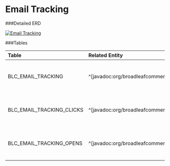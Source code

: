 # Email Tracking



###Detailed ERD

[![Email Tracking](dataModel/EmailTrackingDetailedERD.png)](_img/dataModel/EmailTrackingDetailedERD.png)

###Tables

| Table               | Related Entity    | Description                                         |
|:--------------------|:------------------|:----------------------------------------------------|
|BLC_EMAIL_TRACKING   | ^[javadoc:org/broadleafcommerce/common/email/domain/EmailTracking]          | Represents an Email Tracking object Broadleaf.  |
|BLC_EMAIL_TRACKING_CLICKS | ^[javadoc:org/broadleafcommerce/common/email/domain/EmailTrackingClicks]     | Represents an Email Tracking object for clicks.  |
|BLC_EMAIL_TRACKING_OPENS  | ^[javadoc:org/broadleafcommerce/common/email/domain/EmailTrackingOpens]     | Represents an Email Tracking object for opens.  |
